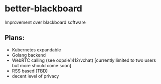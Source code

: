 # better-blackboard
Improvement over blackboard software


## Plans:
- Kubernetes expandable
- Golang backend
- WebRTC calling (see oopsie1412/vchat) [currently limited to two users but more should come soon]
- RSS based (TBD)
- decent level of privacy
